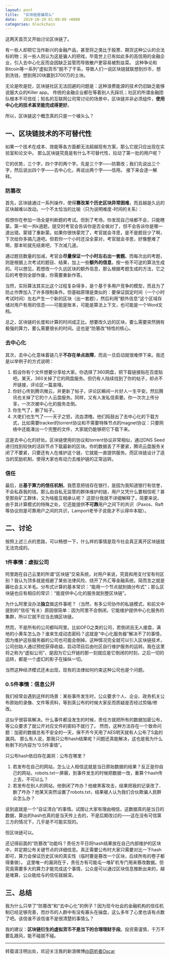 ```yaml
---
layout: post
title:  "区块链是骗局么"
date:   2019-10-29 01:00:00 +0800
categories: blockchain
---
```


这两天首页又开始讨论区块链了。

有一些人却把它当作新兴的金融产品，甚至将之类比于股票、期货这种公认的合法标的物；另一些人则认为这是骗人的把戏，毕竟世上已有如此多的高信用的金融企业，引入去中心化反而会因缺乏监管而导致散户更容易被割韭菜。
这种争论和Bitcoin等一系列“虚拟货币”脱不了干系，导致人们一说区块链就联想到炒币，想到洗钱，想到用20块赢到3700万的土块。

无论是吹是贬，区块链社区无法回避的问题是：这种浪费能源的技术仍旧缺乏能够说服大众的Killer app。
传统的金融企业都在等着别人先踩坑；社区的所谓金融团队根本不可信任；知名的互联网公司常讨论的场景中，区块链并非必须组件，**使用中心化的技术甚至能完成得更好**。

所以，区块链这个概念真的只是一个噱头么？

## 一、区块链技术的不可替代性

如果一个技术在成本、效能等各方面都无法超越现有方案，那么它就只应出现在实验室和论文中。
那么区块链究竟是有什么不可替代性，拉动了第一批的用户呢？

它的优势，三个字，四个字的两个字。先是三个字——防篡改；我们先说出三个字，然后说出四个字——去中心化，再说出两个字——信用。
接下来会逐一解释。

### 防篡改

首先，区块链通过一系列操作，使得**篡改某个历史区块异常困难**，而且越是久远的区块越难以改动。一个不太恰当的比喻（只为说明难度-时间的关系）：

假想你在参加一场全是判断题的考试。但到了考场，你发现自己啥都不会，只能瞎蒙。第一轮一共k道题，提交时考官会告诉你是否全做对了，但不会告诉你是哪一道出错。蒙错了重新蒙。如果你很快蒙完了，考官就会寻思，是不是题目少了啊，下次给你多搞几道吧。但若你一个小时还没全蒙对，考官就会寻思，好像整难了啊，那本轮就先结束吧，下次减几道。

通过题目数量的加减，考官会**尽量保证一个小时左右出一套题**。而每次出的考题，则是根据上次考试的题目、结果，加上一些**额外的信息**，按一些不可逆的算法生成的。可以想见，若想改一个久远区块的额外信息，那么根据考题生成的方法，它之后的考卷则全部作废，你需要重新作答。

当然，实际算法其实比这个过程复杂得多，是个基于多用户竞争的模型，而且为了防止作弊加入了许多限制条件。但基础原理是类似的：要保证固定时间（一个小时考试时间）左右产生一个新的区块（出一套题），然后利用“额外信息”这个区域存储对用户有用的信息——可能是账本，可能是算法上下文，也可能是一个Word文档。

总之，区块链的长度和计算的时间成正比。想要改久远的区块，要么需要突然拥有极强的算力，要么需要很长的时间。这也是“防篡改”特性的核心。

### 去中心化

其次，去中心化意味着链几乎**不存在单点故障**，而且一旦启动就很难停下来。我还是以举例子的方式说明：

1. 假设你有个文件想要分享给大家。你选择了360网盘，把下载链接贴在百度贴吧。某天，360关掉了它的网盘服务。但仍有人陆续找到了你的帖子，却点不开链接，评论区一篇哀嚎。
2. 你好心传到腾讯微云，并更新了帖子，评论区瞬间一片好人一生平安。然后腾讯也关掉了它的个人云盘服务。同样，又有人发私信索要。你一次次上传分享，一次次被中心化的服务击倒。
3. 你生气了，删了帖子。
4. 大佬们也生气了——天子之怒，流血漂橹。他们捣鼓出了去中心化的下载方式，比如需要tracker的torrent协议和不需要特殊节点的magnet协议：只要网络中还能凑出一个完整的文件，大家就仍能够把它下载下来。

这是去中心化的好处。区块链使用的协议和torrent协议非常相似，通过DNS Seed递归找到较快的活跃节点下载最新的区块。你的数据丢了不要紧，腾讯云盘服务关闭了不要紧，只要还有人在维护这个链，它就能一直提供服务。而区块链设计了适当的奖励机制，使得大家也有动力去维护链的正常运转。

### 信任

最后，是**基于算力的信任机制**。我愿意把钱存在银行，是因为我知道银行有信誉，不会私吞我的钱。那么由自私无监管的群体维护的链，用户又凭什么要相信呢？甚至那些矿工群体，又为啥能互相承认呢？
这部分我就不详细解释了，简要来说，由于其计算模式的特殊之处，它还能提供**不可靠**用户之间下的共识（Paxos、Raft等协议则是可靠用户之间的共识，Lamport老爷子说我才不认得中本聪）。

## 二、讨论

按照上述三点的思路，可以畅想一下，什么样的事情是现今社会真正离开区块链就无法完成的。

### 1件事情：虚拟公司

阿里跑在自己云里的所谓“区块链”交易系统，对用户来说，究竟和用支付宝有何区别？我认为顶多就是规避了某些法律风险、绕开了外汇等金融系统，简而言之就是薅社会主义羊毛。分布式计算的基本常识：“能用一个节点就别搞分布式”；那么区块链也应有相应的常识：“能提供中心化的服务就别整区块链”。

为什么阿里没办法**独立**做这件事呢？（当然，有多公司协作的私链模式，和前文中提到的“信任”有关）原因很简单：因为阿里不会倒闭，它能维护提供中心化服务的集群，所以它就不应当去搞区块链。

然而，不是所有的公司都叫阿里。比如OFO之类的公司，若倒闭且无人接盘，满地的小黄车怎么办？谁来生成动态密码？这就是“中心化服务器”解决不了的事情，因为维护这些服务器的公司也可能会倒掉。这种情况完全就可以引入区块链技术，公司创始人通过预挖获得收益，启动项目后由社区自行维护服务的运转。我在这里将之称为“虚拟公司”，是因为它公开链的那一刻就应是它倒闭的时刻，之后一切的运转，都是一个虚幻的影子在操纵一切。

当然这种经济模式还未出现，现有的法律如何约束这种公司也是个问题。

### 0.5件事情：信息公开

我们经常会遇到这样的场景：某些事件发生时，公众要求个人、企业、政务机关公布原始的录像、文件等资料，等到真公布的时候大家反而质疑是否经过剪辑/修改。

这似乎很容易解决。什么事件都没发生的时候，责任方就把所有的数据加密公布，等公众要求了就公开对应文件的密码不就行了。
然而，这种方法存在一个致命问题：加密的数据总有不安全的一天，保不齐今天用了AES明天就有人公布了S盒的漏洞。
那么有人说，那我只公布hash结果呢？问题还真能解决，这也是我为什么称剩下的内容为“0.5件事情”。

只公布hash依旧存在漏洞：公布在哪里？
1. 若发布在自己的网站，怎么让人相信这就是当日原始数据的结果？反正是你自己的网站，robots.txt一屏蔽，到事件发生的时候把数据一改，重算个hash传上去，不可以么？
2. 若发布在别人的网站，他倒闭了咋办？他被黑客攻击，结果把我的记录改了、删了咋办？他某天突然设置了robots.txt，结果被人认为我们合伙欺骗人民群众怎么办？

说到底就是一个“自证清白”的事情。试图让大家有理由相信，这数据真的是当日的数据，算出的hash也真的是当天传上去的，不是后期改过的——这在没有可信第三方的情况下，几乎是不可能实现的。

但区块链可以。

还记得前面的“防篡改”功能吗？责任方平日将hash结果放在自己内部维护的区块中，并定期公布关键节点的详细信息。真正需要公布时大家只需要对比一下hash即可，算力会保证历史区块的真实性（临时要是篡改一个区块，后续所有的卷子都得重做）。
这里唯一的漏洞在于，责任方有可能屯一堆矿机专门用来篡改数据。但究竟需要多大的算力才能完成这个事情，公众是可以通过区块信息推断出来的，越是难算，公众能给与的信任就越深。

## 三、总结

我为什么只举了“防篡改”和“去中心化”的例子？因为现今社会的金融机构的信任机制已经足够完善，而炒币的人群中有没有寡头在操盘，这么多年了心里也该有点数了吧。该信谁不该信谁不是很清楚的事情么？

我的建议：**区块链衍生的虚拟货币不是当下的合理理财手段**。投资需谨慎，千万不要乱跟风，能不碰就不碰。


----------
转载请注明出处，欢迎关注我的新浪微博[@窃听者Oscar](http://weibo.com/u/2703572323)
